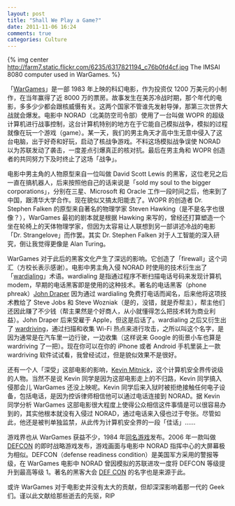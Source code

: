```yaml
---
layout: post
title: "Shall We Play a Game?"
date: 2011-11-06 16:24
comments: true
categories: Culture
---
```


{% img center http://farm7.static.flickr.com/6235/6317821194_c76b0fd4cf.jpg The IMSAI 8080 computer used in WarGames. %}

「[WarGames](http://www.imdb.com/title/tt0086567/)」是一部 1983 年上映的科幻电影，作为投资仅 1200 万美元的小制作，在当年赢得了近 8000 万的票房。故事发生在美苏冷战时期，那个年代的电影，多多少少都会跟核威慑有关。这两个国家不管谁先发射导弹，那第三次世界大战就会爆发。电影中 NORAD（北美防空司令部）使用了一台叫做 WOPR 的超级计算机进行战事控制，这台计算机特别的地方在于它能自己模拟战争，模拟的过程就像在玩一个游戏（game）。某一天，我们的男主角天才高中生无意中侵入了这台电脑，出于好奇和好玩，启动了核战争游戏。不料这场模拟战争误使 NORAD 以为苏联发动了袭击，一度差点引爆真正的核对抗。最后在男主角和 WOPR 创造者的共同努力下及时终止了这场「战争」。

电影中男主角的人物原型来自一位叫做 David Scott Lewis 的黑客，这位老兄之后一直在搞机器人，后来按照他自己的话来说是「sold my soul to the bigger corporations」，分别在三星、Microsoft 和 Oracle 工作一段时间之后，他来到了中国，跟清华大学合作。现在貌似又搞太阳能去了。WOPR 的创造者 Dr. Stephen Falken 的原型来自著名的物理学家 Steven Hawking（是不是名字也很像？），WarGames 最初的剧本就是根据 Hawking 来写的，曾经还打算塑造一个坐在轮椅上的天体物理学家，但因为太容易让人联想到另一部讲述冷战的电影「Dr. Strangelove」而作罢。其实 Dr. Stephen Falken 对于人工智能的深入研究，倒让我觉得更像是 Alan Turing。

WarGames 对于此后的黑客文化产生了深远的影响。它创造了「firewall」这个词汇（方校长表示感谢）。电影中男主角入侵 NORAD 时使用的技术衍生出了「[wardialing](http://en.wikipedia.org/wiki/War_dialing)」术语。wardialing 是指通过程序不断扫描电话号码来发现计算机 modem，早期的电话黑客即是使用的这种技术。著名的电话黑客（phone phreak）[John Draper](http://en.wikipedia.org/wiki/John_Draper) 因为通过 wardialing 免费打电话而闻名，后来他将这项技术教给了 Steve Jobs 和 Steve Wozniak（是的，没错，就是乔帮主），帮主他们还因此赚了不少钱（帮主果然是个好商人，从小就懂得怎么把技术转为商业利益）。John Draper 后来受雇于 Apple，但这是后话了。wardialing 之后又衍生出了 [wardriving](http://en.wikipedia.org/wiki/Wardriving)，通过扫描和收集 Wi-Fi 热点来进行攻击，之所以叫这个名字，是因为通常是在汽车里一边行驶，一边收集（这样说来 Google 的街景小车也算是 wardriving 了一把）。现在你可以在你的 iPhone 或者 Android 手机里装上一款 wardriving 软件试试看，我曾经试过，但是貌似效果不是很好。

还有一个人「深受」这部电影的影响，[Kevin Mitnick](http://en.wikipedia.org/wiki/Kevin_Mitnick)，这个计算机安全界传说级的人物。当然不是说 Kevin 同学是因为这部电影走上的不归路，Kevin 同学搞入侵那会儿 WarGames 还没上映呢。Kevin 同学后来入狱时被拒绝接触任何电子设备，包括电话，是因为控诉律师相信他可以通过电话连接到 NORAD。据 Kevin 同学分析 WarGames 这部电影很大程度上使得公众相信这件事情是可以很容易办到的，其实他根本就没有入侵过 NORAD，通过电话来入侵也过于夸张。尽管如此，他还是被判单独监禁，从此传为计算机安全界的一段「佳话」……

游戏界也从 WarGames 获益不少，1984 年[同名游戏][]发布。2006 年一款叫做 [DEFCON][] 的即时战略游戏发布，游戏画面与电影中 NORAD 指挥中心的大屏幕极为相似。DEFCON（defense readiness condition）是美国军方采用的警报等级，在 WarGames 电影中 NORAD 曾因模拟的苏联进攻一度将 DEFCON 等级提升到最高等级 1。著名的黑客大会 [DEF CON](https://www.defcon.org/) 的名字也是来源于此。

或许 WarGames 对于电影史并没有太大的贡献，但却深深影响着那一代的 Geek 们。谨以此文献给那些逝去的先驱，RIP

[同名游戏]: http://en.wikipedia.org/wiki/WarGames_(video_game)
[DEFCON]: http://en.wikipedia.org/wiki/Defcon_(video_game)
